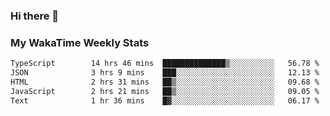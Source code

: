 ### Hi there 👋

<!--
**royschrauwen/royschrauwen** is a ✨ _special_ ✨ repository because its `README.md` (this file) appears on your GitHub profile.

Here are some ideas to get you started:

- 🔭 I’m currently working on ...
- 🌱 I’m currently learning ...
- 👯 I’m looking to collaborate on ...
- 🤔 I’m looking for help with ...
- 💬 Ask me about ...
- 📫 How to reach me: ...
- 😄 Pronouns: ...
- ⚡ Fun fact: ...
-->


### My WakaTime Weekly Stats
<!--START_SECTION:waka-->

```txt
TypeScript        14 hrs 46 mins  ██████████████▒░░░░░░░░░░   56.78 %
JSON              3 hrs 9 mins    ███░░░░░░░░░░░░░░░░░░░░░░   12.13 %
HTML              2 hrs 31 mins   ██▒░░░░░░░░░░░░░░░░░░░░░░   09.68 %
JavaScript        2 hrs 21 mins   ██▒░░░░░░░░░░░░░░░░░░░░░░   09.05 %
Text              1 hr 36 mins    █▓░░░░░░░░░░░░░░░░░░░░░░░   06.17 %
```

<!--END_SECTION:waka-->
